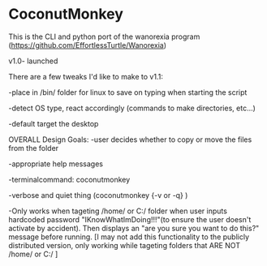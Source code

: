 # CoconutMonkey
This is the CLI and python port of the wanorexia program (https://github.com/EffortlessTurtle/Wanorexia)

v1.0- launched

There are a few tweaks I'd like to make to v1.1:

-place in /bin/ folder for linux to save on typing when starting the script

-detect OS type, react accordingly (commands to make directories, etc...)

-default target the desktop 


OVERALL Design Goals:
 -user decides whether to copy or move the files from the folder

-appropriate help messages

-terminalcommand: coconutmonkey <target file tree> <recipient folder>

-verbose and quiet thing (coconutmonkey {-v or -q} <target file tree> <recipient folder>)

-Only works when tageting /home/ or C:/ folder when user inputs hardcoded password "IKnowWhatImDoing!!!"(to ensure the user doesn't
  activate by accident). Then displays an "are you sure you want to do this?" message before running. [I may not add this functionality to the
  publicly distributed version, only working while tageting folders that ARE NOT /home/ or C:/ ]

